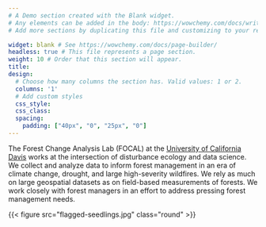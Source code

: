 ```yaml
---
# A Demo section created with the Blank widget.
# Any elements can be added in the body: https://wowchemy.com/docs/writing-markdown-latex/
# Add more sections by duplicating this file and customizing to your requirements.

widget: blank # See https://wowchemy.com/docs/page-builder/
headless: true # This file represents a page section.
weight: 10 # Order that this section will appear.
title:
design:
  # Choose how many columns the section has. Valid values: 1 or 2.
  columns: '1'
  # Add custom styles
  css_style:
  css_class:
  spacing:
    padding: ["40px", "0", "25px", "0"]
---
```

<div class="container">
  <div class="row justify-content-center align-items-center">
    <div class="col-lg-6 align-center py-4">

The Forest Change Analysis Lab (FOCAL) at the [University of California Davis](http://www.ucdavis.edu) works at the intersection of disturbance ecology and data science. We collect and analyze data to inform forest management in an era of climate change, drought, and large high-severity wildfires. We rely as much on large geospatial datasets as on field-based measurements of forests. We work closely with forest managers in an effort to address pressing forest management needs.

  </div>

  <div class="col-lg-auto  align-items-center align-content-center">

{{< figure src="flagged-seedlings.jpg" class="round" >}}

  </div>
</div>